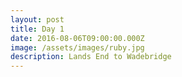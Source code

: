 ```yaml
---
layout: post
title: Day 1
date: 2016-08-06T09:00:00.000Z
image: /assets/images/ruby.jpg
description: Lands End to Wadebridge
---
```



